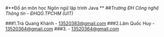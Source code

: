 #**Đồ án môn học Ngôn ngữ lập trình Java **
##*Trường ĐH Công nghệ Thông tin - ĐHQG.TPCHM (UIT)*


###1.Trà Quang Khánh - 13520383@gmail.com
###2.Lâm Quốc Huy - 13520364@gmail.com
###3. - 13520364@gmail.com